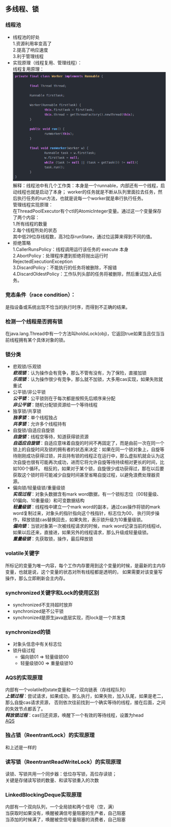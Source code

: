 ## 多线程、锁

### 线程池
* 线程池的好处  
1.资源利用率变高了  
2.提高了响应速度  
3.利于管理线程  
* 实现原理（线程复用、管理线程）：  
线程复用原理：  
![线程复用原理](./imgs/1.png)  
解释：线程池中有几个工作类：本身是一个runnable，内部还有一个线程，启动线程也就是启动了本身；
worker的任务就是不断从队列里面拉去任务，然后执行任务的run方法，也就是说每一个worker就是串行执行任务。  
管理线程实现原理：  
在ThreadPoolExecutor有个ctl的AtomicInteger变量。通过这一个变量保存了两个内容：  
1.所有线程的数量  
2.每个线程所处的状态  
其中低29位存线程数，高3位存runState，通过位运算来得到不同的值。  
* 拒绝策略  
1.CallerRunsPolicy：线程调用运行该任务的 execute 本身  
2.AbortPolicy：处理程序遭到拒绝将抛出运行时 RejectedExecutionException  
3.DiscardPolicy：不能执行的任务将被删除，不报错  
4.DiscardOldestPolicy：工作队列头部的任务将被删除，然后重试加入此任务。
### 竞态条件（race condition）：  
是指设备或系统出现不恰当的执行时序，而得到不正确的结果。  
### 检测一个线程是否拥有锁  
在java.lang.Thread中有一个方法叫holdsLock(obj)，它返回true如果当且仅当当前线程拥有某个具体对象的锁。  
### 锁分类
* 悲观锁/乐观锁  
***悲观锁***：认为操作会有竞争，那么不管有没有，为了保险，直接加锁  
***乐观锁***：认为操作很少有竞争，那么就不加锁，大多用cas实现，如果失败就重试  
* 公平锁/非公平锁  
***公平锁***：公平锁则在于每次都是按照先后顺序来分配    
***非公平锁***：随机分配锁资源给一个等待线程  
* 独享锁/共享锁  
***独享锁***：单个线程独占  
***共享锁***：允许多个线程持有  
* 自旋锁/自适应自旋锁  
***自旋锁***：线程空等待，知道获得锁资源  
***自适应自旋锁***：自适应意味着自旋的时间不再固定了，而是由前一次在同一个锁上的自旋时间及锁的拥有者的状态来决定：如果在同一个锁对象上，自旋等待刚刚成功获得过锁，并且持有锁的线程正在运行中，那么虚拟机就会认为这次自旋也很有可能再次成功，进而它将允许自旋等待持续相对更长的时间，比如100个循环。
相反的，如果对于某个锁，自旋很少成功获得过，那在以后要获取这个锁时将可能减少自旋时间甚至省略自旋过程，以避免浪费处理器资源。  
* 偏向锁/轻量级锁/重量级锁  
***实现过程***：对象头数据含有mark word数据，有一个锁标志位（00轻量级、01偏向、10重量级）和可变数据结构  
***轻量级锁***：线程栈中建立一个mark word的副本，通过cas操作将锁的mark word复制过来，对象头的指针指向这个栈指针，标志位为00，
执行同步操作，释放锁就cas替换回去，如果失败，表示锁升级为10重量级锁。  
***偏向锁***：当锁对象第一次被线程请求的时候，mark word记录当前的线程id，如果以后还来，直接进，如果另外的线程请求，那么升级成轻量级锁。  
***重量级锁***：先获取锁，操作，最后释放锁  
### volatile关键字  
所标记的变量为唯一内容，每个工作内存要用到这个变量的时候，是最新的主内存变量，也就是说，这个变量的状态对所有线程都是透明的，
如果需要对该变量写操作，那么立即刷新会主内存。  
### synchronized关键字和Lock的使用区别
* synchronized不支持超时放弃
* synchronized是不公平锁
* synchronized是原生java底层实现，而lock是一个并发类
### synchronized的锁
* 对象头信息中有关标志位 
* 锁升级过程
    * 偏向锁01 =\> 轻量级锁00
    * 轻量级锁00 =\> 重量级锁10

### AQS的实现原理
内部有一个volatile的state变量和一个双向链表（存线程队列）  
***上锁过程***：尝试请求，如果成功，那么执行，如果失败，加入队尾，如果是老二，那么自旋cas请求资源，
否则依次往前找到一个确实等待的线程，接在后面，之间的失效节点都丢了。  
***释放锁过程***：cas归还资源，唤醒下一个有效的等待线程，设置为head  
[AQS](https://github.com/1510460325/MultiThread/blob/master/README.md)
### 独占锁（ReentrantLock）的实现原理
和上述是一样的  
### 读写锁（ReentrantReadWriteLock）的实现原理
读锁、写锁共用一个同步器：低位存写锁，高位存读锁；  
关键是存储读写锁的数量、和读写锁重入的次数
### LinkedBlockingDeque实现原理
内部有一个双向队列，一个全局锁和两个信号（空，满）  
当获取时如果没有，唤醒被满信号量阻塞的生产者，自己阻塞  
当添加的时候满了，唤醒被空信号量阻塞的消费者，自己阻塞  